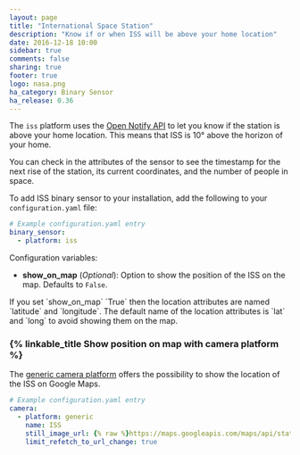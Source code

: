 ```yaml
---
layout: page
title: "International Space Station"
description: "Know if or when ISS will be above your home location"
date: 2016-12-18 10:00
sidebar: true
comments: false
sharing: true
footer: true
logo: nasa.png
ha_category: Binary Sensor
ha_release: 0.36
---
```


The `iss` platform uses the [Open Notify API](http://open-notify.org/Open-Notify-API/ISS-Location-Now/) to let you know if the station is above your home location. This means that ISS is 10° above the horizon of your home.

You can check in the attributes of the sensor to see the timestamp for the next rise of the station, its current coordinates, and the number of people in space.

To add ISS binary sensor to your installation, add the following to your `configuration.yaml` file:

```yaml
# Example configuration.yaml entry
binary_sensor:
  - platform: iss
```

Configuration variables:

- **show_on_map** (*Optional*): Option to show the position of the ISS on the map. Defaults to `False`.

<p class='note warning'>
If you set `show_on_map` `True` then the location attributes are named `latitude` and `longitude`. The default name of the location attributes is `lat` and `long` to avoid showing them on the map.
</p>


### {% linkable_title Show position on map with camera platform %}

The [generic camera platform](/components/camera.mjpeg/) offers the possibility to show the location of the ISS on Google Maps.

```yaml
# Example configuration.yaml entry
camera:
  - platform: generic
    name: ISS
    still_image_url: {% raw %}https://maps.googleapis.com/maps/api/staticmap?center={{ states.binary_sensor.iss.attributes.lat }},{{ states.binary_sensor.iss.attributes.long }}&zoom=5&size=500x500&maptype=roadmap&markers=color:blue%7Clabel:P%7C{{ states.binary_sensor.iss.attributes.lat }},{{ states.binary_sensor.iss.attributes.long }}{% endraw %}
    limit_refetch_to_url_change: true
```
